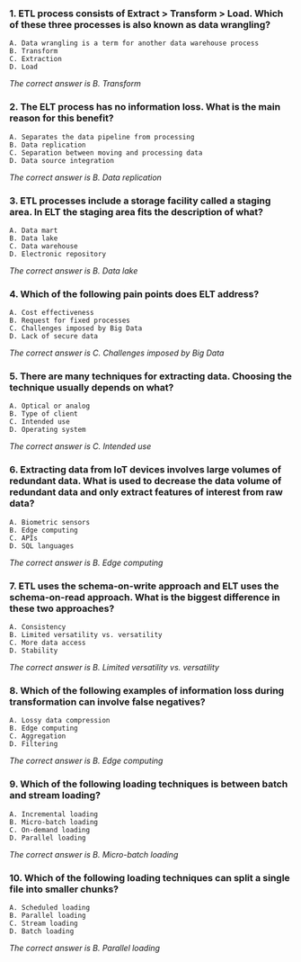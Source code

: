 ### 1. ETL process consists of Extract > Transform > Load. Which of these three processes is also known as data wrangling? 
    A. Data wrangling is a term for another data warehouse process  
    B. Transform 
    C. Extraction 
    D. Load 

_The correct answer is B. Transform_
### 2. The ELT process has no information loss. What is the main reason for this benefit?
    A. Separates the data pipeline from processing
    B. Data replication
    C. Separation between moving and processing data
    D. Data source integration

_The correct answer is B. Data replication_
### 3. ETL processes include a storage facility called a staging area. In ELT the staging area fits the description of what?
    A. Data mart
    B. Data lake
    C. Data warehouse
    D. Electronic repository

_The correct answer is B. Data lake_
### 4. Which of the following pain points does ELT address?
    A. Cost effectiveness
    B. Request for fixed processes
    C. Challenges imposed by Big Data
    D. Lack of secure data

_The correct answer is C. Challenges imposed by Big Data_
### 5. There are many techniques for extracting data. Choosing the technique usually depends on what?
    A. Optical or analog
    B. Type of client
    C. Intended use
    D. Operating system

_The correct answer is C. Intended use_
### 6. Extracting data from IoT devices involves large volumes of redundant data. What is used to decrease the data volume of redundant data and only extract features of interest from raw data?
    A. Biometric sensors
    B. Edge computing
    C. APIs
    D. SQL languages

_The correct answer is B. Edge computing_
### 7. ETL uses the schema-on-write approach and ELT uses the schema-on-read approach. What is the biggest difference in these two approaches?
    A. Consistency
    B. Limited versatility vs. versatility
    C. More data access
    D. Stability

_The correct answer is B. Limited versatility vs. versatility_
### 8. Which of the following examples of information loss during transformation can involve false negatives?
    A. Lossy data compression
    B. Edge computing
    C. Aggregation
    D. Filtering

_The correct answer is B. Edge computing_ 
### 9. Which of the following loading techniques is between batch and stream loading?
    A. Incremental loading
    B. Micro-batch loading
    C. On-demand loading
    D. Parallel loading

_The correct answer is B. Micro-batch loading_
### 10. Which of the following loading techniques can split a single file into smaller chunks?
    A. Scheduled loading
    B. Parallel loading
    C. Stream loading
    D. Batch loading


_The correct answer is B. Parallel loading_
